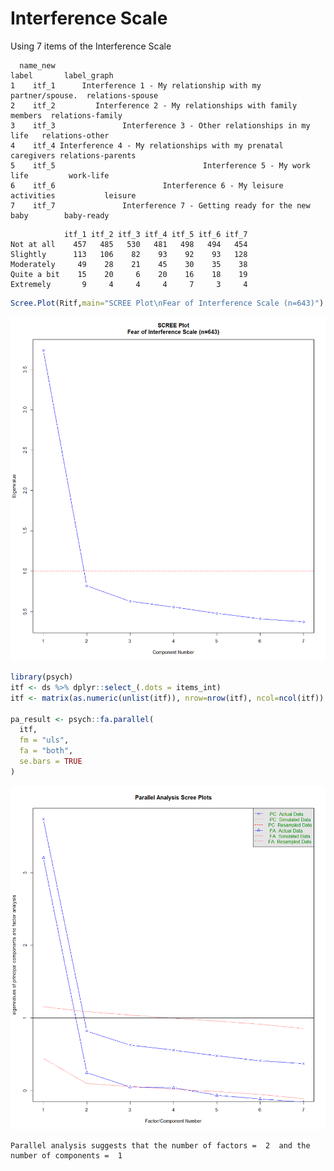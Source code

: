 # Interference Scale

<!-- These two chunks should be added in the beginning of every .Rmd that you want to source an .R script -->
<!--  The 1st mandatory chunck  -->
<!--  Set the working directory to the repository's base directory -->


<!--  The 2nd mandatory chunck  -->
<!-- Set the report-wide options, and point to the external code file. -->


<!-- Load 'sourced' R files.  Suppress the output when loading packages. --> 


<!-- Load the sources.  Suppress the output when loading sources. --> 


<!-- Load any Global functions and variables declared in the R file.  Suppress the output. --> 


<!-- Declare any global functions specific to a Rmd output.Suppress the output. --> 


<!-- Load the datasets.   -->



Using 7 items of the Interference Scale
<!-- Inspect the datasets.   -->

```
  name_new                                                         label       label_graph
1    itf_1      Interference 1 - My relationship with my partner/spouse.  relations-spouse
2    itf_2         Interference 2 - My relationships with family members  relations-family
3    itf_3               Interference 3 - Other relationships in my life   relations-other
4    itf_4 Interference 4 - My relationships with my prenatal caregivers relations-parents
5    itf_5                                 Interference 5 - My work life         work-life
6    itf_6                        Interference 6 - My leisure activities           leisure
7    itf_7               Interference 7 - Getting ready for the new baby        baby-ready
```

```
            itf_1 itf_2 itf_3 itf_4 itf_5 itf_6 itf_7
Not at all    457   485   530   481   498   494   454
Slightly      113   106    82    93    92    93   128
Moderately     49    28    21    45    30    35    38
Quite a bit    15    20     6    20    16    18    19
Extremely       9     4     4     4     7     3     4
```


 




```r
Scree.Plot(Ritf,main="SCREE Plot\nFear of Interference Scale (n=643)")
```

![](figure_rmd_itf/scree-plot-itf-1.png)<!-- -->


```r
library(psych)
itf <- ds %>% dplyr::select_(.dots = items_int)
itf <- matrix(as.numeric(unlist(itf)), nrow=nrow(itf), ncol=ncol(itf)) # turn it into a matrix

pa_result <- psych::fa.parallel(
  itf, 
  fm = "uls",
  fa = "both",
  se.bars = TRUE
) 
```

![](figure_rmd_itf/PA-psych-itf-1.png)<!-- -->

```
Parallel analysis suggests that the number of factors =  2  and the number of components =  1 
```


